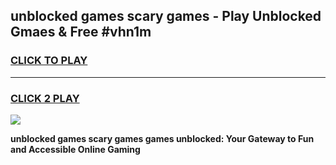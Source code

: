 
## unblocked games scary games - Play Unblocked Gmaes & Free #vhn1m
<h3>
<a href="https://news.freeplayer.one?title=unblocked_games_scary_games&ref=03M">CLICK TO PLAY</a></h3>
<hr>

<h3>
<a href="https://news.freeplayer.one?title=unblocked_games_scary_games&ref=03M">CLICK 2 PLAY</a>
  
</h3>

<a href="https://news.freeplayer.one?title=unblocked_games_scary_games&ref=03M"><img src="https://clearcache.store/games.png"></a>


**unblocked games scary games games unblocked: Your Gateway to Fun and Accessible Online Gaming**
